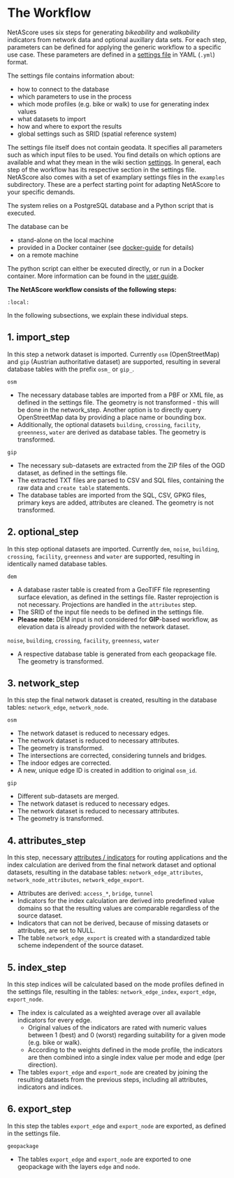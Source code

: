 # The Workflow
NetAScore uses six steps for generating *bikeability* and *walkability* indicators from network data and optional auxillary data sets. For each step, parameters can be defined for applying the generic workflow to a specific use case. These parameters are defined in a [settings file](https://github.com/plus-mobilitylab/netascore/blob/main/examples/settings_osm_query.yml) in YAML (`.yml`) format. 

The settings file contains information about:

- how to connect to the database
- which parameters to use in the process
- which mode profiles (e.g. bike or walk) to use for generating index values
- what datasets to import
- how and where to export the results
- global settings such as SRID (spatial reference system)

The settings file itself does not contain geodata. It specifies all parameters such as which input files to be used. You find details on which options are available and what they mean in the wiki section [settings](Configuration-of-the-settings). In general, each step of the workflow has its respective section in the settings file. NetAScore also comes with a set of examplary settings files in the `examples` subdirectory. These are a perfect starting point for adapting NetAScore to your specific demands.

The system relies on a PostgreSQL database and a Python script that is executed.

The database can be

- stand-alone on the local machine
- provided in a Docker container (see [docker-guide](How-to-run-the-project-in-a-Docker-environment) for details)
- on a remote machine

The python script can either be executed directly, or run in a Docker container. More information can be found in the [user guide](How-to-run-the-project).

**The NetAScore workflow consists of the following steps:**

```{contents}
:local:
```


In the following subsections, we explain these individual steps.

## 1. import_step

In this step a network dataset is imported. Currently `osm` (OpenStreetMap) and `gip` (Austrian authoritative dataset) are supported, resulting in several database tables with the prefix `osm_` or `gip_`.

`osm`

- The necessary database tables are imported from a PBF or XML file, as defined in the settings file. The geometry is not transformed - this will be done in the network_step. Another option is to directly query OpenStreetMap data by providing a place name or bounding box.
- Additionally, the optional datasets `building`, `crossing`, `facility`, `greenness`, `water` are derived as database tables. The geometry is transformed.

`gip`

- The necessary sub-datasets are extracted from the ZIP files of the OGD dataset, as defined in the settings file.
- The extracted TXT files are parsed to CSV and SQL files, containing the raw data and `create table` statements.
- The database tables are imported from the SQL, CSV, GPKG files, primary keys are added, attributes are cleaned. The geometry is not transformed.

## 2. optional_step

In this step optional datasets are imported. Currently `dem`, `noise`, `building`, `crossing`, `facility`, `greenness` and `water` are supported, resulting in identically named database tables.

`dem`
- A database raster table is created from a GeoTIFF file representing surface elevation, as defined in the settings file. Raster reprojection is not necessary. Projections are handled in the `attributes` step.
- The SRID of the input file needs to be defined in the settings file.
- **Please note:** DEM input is not considered for **GIP**-based workflow, as elevation data is already provided with the network dataset.

`noise`, `building`, `crossing`, `facility`, `greenness`, `water`
- A respective database table is generated from each geopackage file. The geometry is transformed.

## 3. network_step

In this step the final network dataset is created, resulting in the database tables: `network_edge`, `network_node`.

`osm`
- The network dataset is reduced to necessary edges.
- The network dataset is reduced to necessary attributes.
- The geometry is transformed.
- The intersections are corrected, considering tunnels and bridges.
- The indoor edges are corrected.
- A new, unique edge ID is created in addition to original `osm_id`.

`gip`

- Different sub-datasets are merged.
- The network dataset is reduced to necessary edges.
- The network dataset is reduced to necessary attributes.
- The geometry is transformed.

## 4. attributes_step

In this step, necessary [attributes / indicators](Attributes-and-Indicators) for routing applications and the index calculation are derived from the final network dataset and optional datasets, resulting in the database tables: `network_edge_attributes`, `network_node_attributes`, `network_edge_export`.
- Attributes are derived: `access_*`, `bridge`, `tunnel`
- Indicators for the index calculation are derived into predefined value domains so that the resulting values are comparable regardless of the source dataset.
- Indicators that can not be derived, because of missing datasets or attributes, are set to NULL.
- The table `network_edge_export` is created with a standardized table scheme independent of the source dataset.

## 5. index_step

In this step indices will be calculated based on the mode profiles defined in the settings file, resulting in the tables: `network_edge_index`, `export_edge`, `export_node`.
- The index is calculated as a weighted average over all available indicators for every edge.
  - Original values of the indicators are rated with numeric values between 1 (best) and 0 (worst) regarding suitability for a given mode (e.g. bike or walk).
  - According to the weights defined in the mode profile, the indicators are then combined into a single index value per mode and edge (per direction).
- The tables `export_edge` and `export_node` are created by joining the resulting datasets from the previous steps, including all attributes, indicators and indices.

## 6. export_step

In this step the tables `export_edge` and `export_node` are exported, as defined in the settings file.

`geopackage`
- The tables `export_edge` and `export_node` are exported to one geopackage with the layers `edge` and `node`.